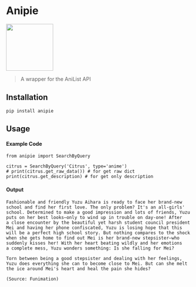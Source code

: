 # Anipie

<img src="https://anilist.co/img/icons/android-chrome-512x512.png" width="128"/>

> A wrapper for the AniList API

## Installation

```
pip install anipie
```

## Usage

#### Example Code

```
from anipie import SearchByQuery

citrus = SearchByQuery('Citrus', type='anime')
# print(citrus.get_raw_data()) # for get raw dict
print(citrus.get_description) # for get only description
```

#### Output

```
Fashionable and friendly Yuzu Aihara is ready to face her brand-new school and find her first love. The only problem? It's an all-girls' school. Determined to make a good impression and lots of friends, Yuzu puts on her best looks—only to wind up in trouble on day-one! After
a close encounter by the beautiful yet harsh student council president Mei and having her phone confiscated, Yuzu is losing hope that this will be a perfect high school story. But nothing compares to the shock when she gets home to find out Mei is her brand-new stepsister—who suddenly kisses her! With her heart beating wildly and her emotions
a complete mess, Yuzu wonders something: Is she falling for Mei?

Torn between being a good stepsister and dealing with her feelings, Yuzu does everything she can to become close to Mei. But can she melt
the ice around Mei's heart and heal the pain she hides?

(Source: Funimation)
```
